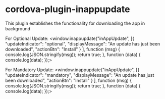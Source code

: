 # cordova-plugin-inappupdate
This plugin establishes the functionality for downloading the app in background

For Optional Update:
<window.inappupdate("inAppUpdate", [{
			"updateIndicator": "optional",
			"displayMessage": "An update has just been downloaded",
			"actionBtn": "Install"
		}
	], function (msg) {
	console.log(JSON.stringify(msg));
	return true;
}, function (data) {
	console.log(data);
});>

For Mandatory Update:
<window.inappupdate("inAppUpdate", [{
			"updateIndicator": "mandatory",
			"displayMessage": "An update has just been downloaded",
			"actionBtn": "Install"
		}
	], function (msg) {
	console.log(JSON.stringify(msg));
	return true;
}, function (data) {
	console.log(data);
});>

